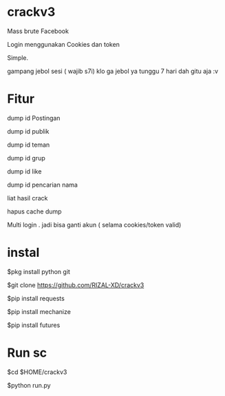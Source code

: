 # crackv3
Mass brute Facebook 

Login menggunakan Cookies dan token 

Simple.

gampang jebol sesi ( wajib s7i) 
klo ga jebol ya tunggu 7 hari 
dah gitu aja :v 

# Fitur 
dump id Postingan

dump id publik

dump id teman

dump id grup

dump id like

dump id pencarian nama

liat hasil crack

hapus cache dump

Multi login . jadi bisa ganti akun ( selama cookies/token valid) 

# instal
$pkg install python git

$git clone https://github.com/RIZAL-XD/crackv3

$pip install requests

$pip install mechanize

$pip install futures

# Run sc
$cd $HOME/crackv3

$python run.py
